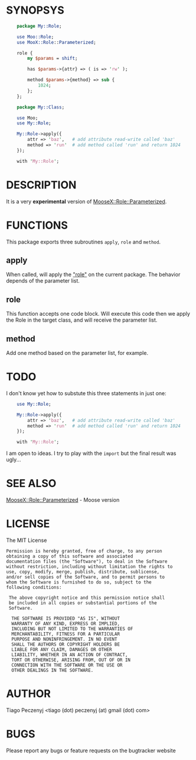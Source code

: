 # SYNOPSYS
```perl
    package My::Role;

    use Moo::Role;
    use MooX::Role::Parameterized;

    role {
        my $params = shift;

        has $params->{attr} => ( is => 'rw' );

        method $params->{method} => sub {
            1024;
        };
    };

    package My::Class;

    use Moo;
    use My::Role;

    My::Role->apply({ 
        attr => 'baz',   # add attribute read-write called 'baz' 
        method => 'run'  # add method called 'run' and return 1024 
    });

    with 'My::Role';
```
# DESCRIPTION

It is a very **experimental** version of [MooseX::Role::Parameterized](https://metacpan.org/pod/MooseX::Role::Parameterized).

# FUNCTIONS

This package exports three subroutines `apply`, `role` and `method`.

## apply

When called, will apply the ["role"](#role) on the current package. The behavior depends of the parameter list.

## role

This function accepts one code block. Will execute this code then we apply the Role in the 
target class, and will receive the parameter list.

## method

Add one method based on the parameter list, for example.

# TODO

I don't know yet how to substute this three statements in just one:
```perl
    use My::Role;

    My::Role->apply({ 
        attr => 'baz',   # add attribute read-write called 'baz' 
        method => 'run'  # add method called 'run' and return 1024 
    });

    with 'My::Role';
```
I am open to ideas. I try to play with the `import` but the final result was ugly...

# SEE ALSO

[MooseX::Role::Parameterized](https://metacpan.org/pod/MooseX::Role::Parameterized) - Moose version

# LICENSE
The MIT License

    Permission is hereby granted, free of charge, to any person
    obtaining a copy of this software and associated
    documentation files (the "Software"), to deal in the Software
    without restriction, including without limitation the rights to
    use, copy, modify, merge, publish, distribute, sublicense,
    and/or sell copies of the Software, and to permit persons to
    whom the Software is furnished to do so, subject to the
    following conditions:
     
     The above copyright notice and this permission notice shall
     be included in all copies or substantial portions of the
     Software.
      
      THE SOFTWARE IS PROVIDED "AS IS", WITHOUT
      WARRANTY OF ANY KIND, EXPRESS OR IMPLIED,
      INCLUDING BUT NOT LIMITED TO THE WARRANTIES OF
      MERCHANTABILITY, FITNESS FOR A PARTICULAR
      PURPOSE AND NONINFRINGEMENT. IN NO EVENT
      SHALL THE AUTHORS OR COPYRIGHT HOLDERS BE
      LIABLE FOR ANY CLAIM, DAMAGES OR OTHER
      LIABILITY, WHETHER IN AN ACTION OF CONTRACT,
      TORT OR OTHERWISE, ARISING FROM, OUT OF OR IN
      CONNECTION WITH THE SOFTWARE OR THE USE OR
      OTHER DEALINGS IN THE SOFTWARE.

# AUTHOR

Tiago Peczenyj <tiago (dot) peczenyj (at) gmail (dot) com>

# BUGS

Please report any bugs or feature requests on the bugtracker website
